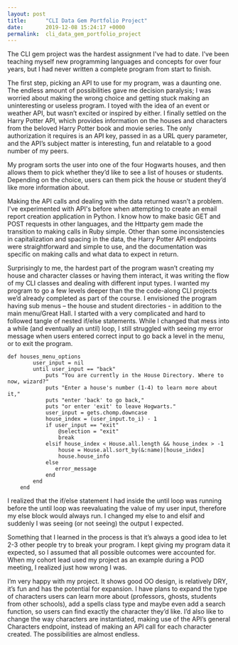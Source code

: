 ```yaml
---
layout: post
title:      "CLI Data Gem Portfolio Project"
date:       2019-12-08 15:24:17 +0000
permalink:  cli_data_gem_portfolio_project
---
```


The CLI gem project was the hardest assignment I've had to date. I've been teaching myself new programming languages and concepts for over four years, but I had never written a complete program from start to finish. 

The first step, picking an API to use for my program, was a daunting one. The endless amount of possibilities gave me decision paralysis; I was worried about making the wrong choice and getting stuck making an uninteresting or useless program. I toyed with the idea of an event or weather API, but wasn’t excited or inspired by either. I finally settled on the Harry Potter API, which provides information on the houses and characters from the beloved Harry Potter book and movie series. The only authorization it requires is an API key, passed in as a URL query parameter, and the API’s subject matter is interesting, fun and relatable to a good number of my peers. 

My program sorts the user into one of the four Hogwarts houses, and then allows them to pick whether they’d like to see a list of houses or students. Depending on the choice, users can them pick the house or student they’d like more information about.

Making the API calls and dealing with the data returned wasn’t a problem. I've experimented with API's before when attempting to create an email report creation application in Python. I know how to make basic GET and POST requests in other languages, and the Httparty gem made the transition to making calls in Ruby simple. Other than some inconsistencies in capitalization and spacing in the data, the Harry Potter API endpoints were straightforward and simple to use, and the documentation was specific on making calls and what data to expect in return. 

Surprisingly to me, the hardest part of the program wasn’t creating my house and character classes or having them interact, it was writing the flow of my CLI classes and dealing with different input types. I wanted my program to go a few levels deeper than the the code-along CLI projects we’d already completed as part of the course. I envisioned the program having sub menus – the house and student directories - in addition to the main menu/Great Hall. I started with a very complicated and hard to followed tangle of nested if/else statements. While I changed that mess into a while (and eventually an until) loop, I still struggled with seeing my error message when users entered correct input to go back a level in the menu, or to exit the program.

```
def houses_menu_options
        user_input = nil
        until user_input == "back"
            puts "You are currently in the House Directory. Where to now, wizard?"
            puts "Enter a house's number (1-4) to learn more about it,"
            puts "enter 'back' to go back,"
            puts "or enter 'exit' to leave Hogwarts."
            user_input = gets.chomp.downcase
            house_index = (user_input.to_i) - 1
            if user_input == "exit"
                @selection = "exit"
                break
            elsif house_index < House.all.length && house_index > -1
                house = House.all.sort_by(&:name)[house_index]
                house.house_info
            else
               error_message
            end
        end
    end

```

 I realized that the if/else statement I had inside the until loop was running before the until loop was reevaluating the value of my user input, therefore my else block would always run. I changed my else to and elsif and suddenly I was seeing (or not seeing) the output I expected.
 
Something that I learned in the process is that it’s always a good idea to let 2-3 other people try to break your program. I kept giving my program data it expected, so I assumed that all possible outcomes were accounted for. When my cohort lead used my project as an example during a POD meeting, I realized just how wrong I was. 

I’m very happy with my project. It shows good OO design, is relatively DRY, it’s fun and has the potential for expansion. I have plans to expand the type of characters users can learn more about (professors, ghosts, students from other schools), add a spells class type and maybe even add a search function, so users can find exactly the character they’d like. I’d also like to change the way characters are instantiated, making use of the API’s general Characters endpoint, instead of making an API call for each character created. The possibilities are almost endless.

